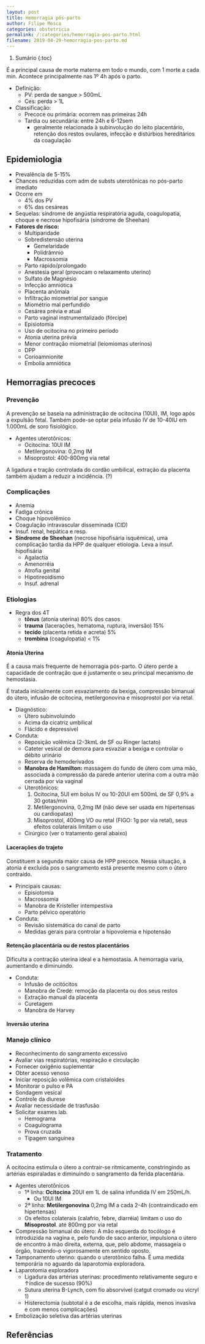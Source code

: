 ```yaml
---
layout: post
title: Hemorragia pós-parto
author: Filipe Mosca
categories: obstetricia
permalink: /:categories/hemorragia-pos-parto.html
filename: 2019-04-29-hemorragia-pos-parto.md
---
```


1. Sumário
{:toc}

É a principal causa de morte materna em todo o mundo, com 1 morte a cada min. Acontece principalmente nas 1º 4h após o parto.

- Definição:
  - PV: perda de sangue > 500mL
  - Ces: perda > 1L
- Classificação:
  - Precoce ou primária: ocorrem nas primeiras 24h
  - Tardia ou secundária: entre 24h e 6-12sem
    - geralmente relacionada à subinvolução do leito placentário, retenção dos restos ovulares, infecção e distúrbios hereditários da coagulação

## Epidemiologia
- Prevalência de 5-15%
- Chances reduzidas com adm de substs uterotônicas no pós-parto imediato
- Ocorre em
  - 4% dos PV
  - 6% das cesáreas
- Sequelas: síndrome de angústia respiratória aguda, coagulopatia, choque e necrose hipofisária (síndrome de Sheehan)
- __Fatores de risco:__
  - Multiparidade
  - Sobredistensão uterina
    - Gemelaridade
    - Polidrâmnio
    - Macrossomia
  - Parto rápido/prolongado
  - Anestesia geral (provocam o relaxamento uterino)
  - Sulfato de Magnésio
  - Infecção amniótica
  - Placenta anômala
  - Infiltração miometrial por sangue
  - Miométrio mal perfundido
  - Cesárea prévia e atual
  - Parto vaginal instrumentalizado (fórcipe)
  - Episiotomia
  - Uso de ocitocina no primeiro período
  - Atonia uterina prévia
  - Menor contração miometrial (leiomiomas uterinos)
  - DPP
  - Corioamnionite
  - Embolia amniótica

## Hemorragias precoces
### Prevenção
A prevenção se baseia na administração de ocitocina (10UI), IM, logo após a expulsão fetal. Também pode-se optar pela infusão IV de 10-40IU em 1.000mL de soro fisiológico.

- Agentes uterotônicos:
  - Ocitocina: 10UI IM
  - Metilergonovina: 0,2mg IM
  - Misoprostol: 400-800mg via retal

A ligadura e tração controlada do cordão umbilical, extração da placenta também ajudam a reduzir a incidência. (?)

### Complicações
- Anemia
- Fadiga crônica
- Choque hipovolêmico
- Coagulação intravascular disseminada (CID)
- Insuf. renal, hepática e resp.
- __Síndrome de  Sheehan__ (necrose hipofisária isquêmica), uma complicação tardia da HPP de qualquer etiologia. Leva a insuf. hipofisária
  - Agalactia
  - Amenorréia
  - Atrofia genital
  - Hipotireoidismo
  - Insuf. adrenal

### Etiologias
- Regra dos 4T
  - __tônus__ (atonia uterina) 80% dos casos
  - __trauma__ (lacerações, hematoma, ruptura, inversão) 15%
  - __tecido__ (placenta retida e acreta) 5%
  - __trombina__ (coagulopatia) < 1%

#### Atonia Uterina
É a causa mais frequente de hemorragia pós-parto. O útero perde a capacidade de contração que é justamente o seu principal mecanismo de hemostasia.

É tratada inicialmente com esvaziamento da bexiga, compressão bimanual do útero, infusão de ocitocina, metilergonovina e misoprostol por via retal.

- Diagnóstico:
  - Útero subinvoluindo
  - Acima da cicatriz umbilical
  - Flácido e depressível
- Conduta:
  - Reposição volêmica (2-3kmL de SF ou Ringer lactato)
  - Cateter vesical de demora para esvaziar a bexiga e controlar o débito urinário
  - Reserva de hemoderivados
  - __Manobra de Hamilton:__ massagem do fundo de útero com uma mão, associada à compressão da parede anterior uterina com a outra mão cerrada por via vaginal
  - Uterotônicos:
    1. Ocitocina, 5UI em bolus IV ou 10-20UI em 500mL de SF 0,9% a 30 gotas/min
    2. Metilergonovina, 0,2mg IM (não deve ser usada em hipertensas ou cardiopatas)
    3. Misoprostol, 400mg VO ou retal (FIGO: 1g por via retal), seus efeitos colaterais limitam o uso
  - Cirúrgico (ver o tratamento geral abaixo)

#### Lacerações do trajeto
Constituem a segunda maior causa de HPP precoce. Nessa situação, a atonia é excluída pos o sangramento está presente mesmo com o útero contraído.

- Principais causas:
  - Episiotomia
  - Macrossomia
  - Manobra de Kristeller intempestiva
  - Parto pélvico operatório
- Conduta:
  - Revisão sistemática do canal de parto
  - Medidas gerais para controlar a hipovolemia e hipotensão

#### Retenção placentária ou de restos placentários
Dificulta a contração uterina ideal e a hemostasia. A hemorragia varia, aumentando e diminuindo.

- Conduta:
  - Infusão de ocitócitos
  - Manobra de Credé: remoção da placenta ou dos seus restos
  - Extração manual da placenta
  - Curetagem
  - Manobra de Harvey

#### Inversão uterina

### Manejo clínico
- Reconhecimento do sangramento excessivo
- Avaliar vias respiratórias, respiração e circulação
- Fornecer oxigênio suplementar
- Obter acesso venoso
- Iniciar reposição volêmica com cristaloides
- Monitorar o pulso e PA
- Sondagem vesical
- Controle da diurese
- Avaliar necessidade de trasfusão
- Solicitar exames lab.
  - Hemograma
  - Coagulograma
  - Prova cruzada
  - Tipagem sanguínea

### Tratamento
A ocitocina estimula o útero a contrair-se ritmicamente, constringindo
as artérias espiraladas e diminuindo o sangramento da ferida placentária.

- Agentes uterotônicos
  - 1ª linha: __Ocitocina__ 20UI em 1L de salina infundida IV em 250mL/h.
    - Ou 10UI IM
  - 2ª linha: __Metilergonovina__ 0,2mg IM a cada 2-4h (contraindicado em hipertensas)
  - Os efeitos colaterais (calafrio, febre, diarréia) limitam o uso do __Misoprostol__. até 800mg por via retal
- Compressão bimanual do útero: A mão esquerda do tocólogo é introduzida na vagina e, pelo fundo de saco anterior, impulsiona o útero de
encontro à mão direita, externa, que, pelo abdome, massageia o órgão, trazendo-o vigorosamente
em sentido oposto.
- Tamponamento uterino: quando o uterotônico falha. É uma medida temporária no aguardo da laparotomia exploradora.
- Laparotomia exploradora
  - Ligadura das artérias uterinas: procedimento relativamente seguro e ↑índice de sucesso (90%)
  - Sutura uterina B-Lynch, com fio absorvivel (catgut cromado ou vicryl 1)
  - Histerectomia (subtotal é a de escolha, mais rápida, menos invasiva e com menos complicações)
- Embolização seletiva das artérias uterinas

## Referências
[^rez]: Rezendinho
